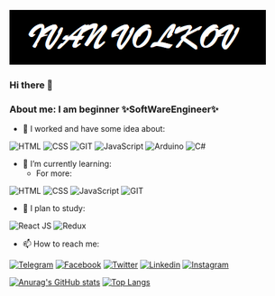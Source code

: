 [![Header](https://github.com/ubahbojikob/ubahbojikob/blob/main/assets/header.png)](https://discord.com/channels/@me)

### Hi there 👋

<!--
**ubahbojikob/ubahbojikob** is a ✨ _special_ ✨ repository because its `README.md` (this file) appears on your GitHub profile.

Here are some ideas to get you started: -->

### About me: I am beginner ✨SoftWareEngineer✨

- 🔭 I worked and have some idea about:

![HTML](https://img.shields.io/badge/-HTML-090909?style=for-the-badge&logo=HTML&logoColor=E9D54D)
![CSS](https://img.shields.io/badge/-CSS-090909?style=for-the-badge&logo=HTML&logoColor=E9D54D)
![GIT](https://img.shields.io/badge/-GIT-090909?style=for-the-badge&logo=Git&logoColor)
![JavaScript](https://img.shields.io/badge/-JavaScript-090909?style=for-the-badge&logo=JavaScript&logoColor=E9D54D)
![Arduino](https://img.shields.io/badge/-Arduino-090909?style=for-the-badge&logo=Arduino&logoColor)
![C#](https://img.shields.io/badge/--090909?style=for-the-badge&logo=C#logoColor)

- 🌱 I’m currently learning:
  - For more:

![HTML](https://img.shields.io/badge/-HTML-090909?style=for-the-badge&logo=HTML&logoColor=E9D54D)
![CSS](https://img.shields.io/badge/-CSS-090909?style=for-the-badge&logo=CSS&logoColor=E9D54D)
![JavaScript](https://img.shields.io/badge/-JavaScript-090909?style=for-the-badge&logo=JavaScript&logoColor=E9D54D)
![GIT](https://img.shields.io/badge/-GIT-090909?style=for-the-badge&logo=Git&logoColor)

- 🤔 I plan to study:

![React JS](https://img.shields.io/badge/-React-090909?style=for-the-badge&logo=React&logoColor=9cf)
![Redux](https://img.shields.io/badge/-Redux-090909?style=for-the-badge&logo=Redux&logoColor=ff69b4)

- 📫 How to reach me:

[![Telegram](https://img.shields.io/badge/-Telegram-090909?style=for-the-badge&logo=Telegram&logoColor)](<(https://t.me/IvanWolkov)>)
[![Facebook](https://img.shields.io/badge/-Facebook-090909?style=for-the-badge&logo=Facebook&logoColor=)]('!#')
[![Twitter](https://img.shields.io/badge/-Linkedin-090909?style=for-the-badge&logo=Linkedin&logoColor=)]('!#')
[![Linkedin](https://img.shields.io/badge/-Twitter-090909?style=for-the-badge&logo=Twitter&logoColor=)]('!#')
[![Instagram](https://img.shields.io/badge/-Instagram-090909?style=for-the-badge&logo=Instagram&logoColor=)](https://www.instagram.com/in100rpam/)

[![Anurag's GitHub stats](https://github-readme-stats.vercel.app/api?username=ubahbojikob&show_icons=true&theme=dracula)](https://github.com/anuraghazra/github-readme-stats)
[![Top Langs](https://github-readme-stats.vercel.app/api/top-langs/?username=ubahbojikob&layout=compact)](https://github.com/anuraghazra/github-readme-stats)

<!--- 👯 I’m looking to collaborate on ...

- 💬 Ask me about ...
- 📫 How to reach me: 123...
- 😄 Pronouns:
- ⚡ Fun fact: ...
-->
